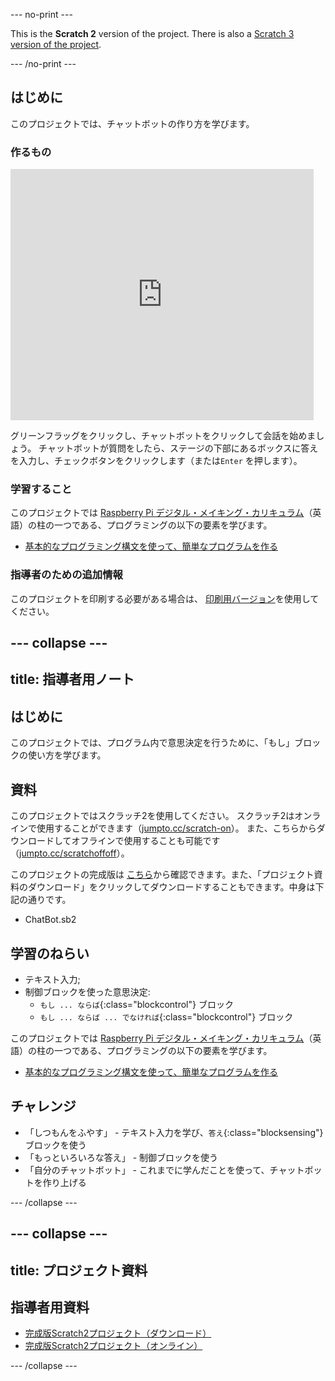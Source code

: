 --- no-print ---

This is the **Scratch 2** version of the project. There is also a [Scratch 3 version of the project](https://projects.raspberrypi.org/ja-JP/projects/chatbot).
 

--- /no-print ---

## はじめに

このプロジェクトでは、チャットボットの作り方を学びます。

### 作るもの

<div class="scratch-preview">
  <iframe allowtransparency="true" width="485" height="402" src="https://scratch.mit.edu/projects/embed/254007098/?autostart=false" frameborder="0"></iframe>
</div>

グリーンフラッグをクリックし、チャットボットをクリックして会話を始めましょう。 チャットボットが質問をしたら、ステージの下部にあるボックスに答えを入力し、チェックボタンをクリックします（または`Enter` を押します）。

### 学習すること

このプロジェクトでは [Raspberry Pi デジタル・メイキング・カリキュラム](http://rpf.io/curriculum)（英語）の柱の一つである、プログラミングの以下の要素を学びます。

+ [基本的なプログラミング構文を使って、簡単なプログラムを作る](https://www.raspberrypi.org/curriculum/programming/creator)

### 指導者のための追加情報

このプロジェクトを印刷する必要がある場合は、 [印刷用バージョン](https://projects.raspberrypi.org/ja-JP/projects/chatbot-scratch2/print)を使用してください。

--- collapse ---
---
title: 指導者用ノート
---
## はじめに

このプロジェクトでは、プログラム内で意思決定を行うために、「もし」ブロックの使い方を学びます。

## 資料

このプロジェクトではスクラッチ2を使用してください。 スクラッチ2はオンラインで使用することができます（[jumpto.cc/scratch-on](http://jumpto.cc/scratch-on)）。 また、こちらからダウンロードしてオフラインで使用することも可能です（[jumpto.cc/scratchoffoff](http://jumpto.cc/scratch-off)）。

このプロジェクトの完成版は [こちら](http://scratch.mit.edu/projects/254007098/#editor)から確認できます。また、「プロジェクト資料のダウンロード」をクリックしてダウンロードすることもできます。中身は下記の通りです。

+ ChatBot.sb2

## 学習のねらい

+ テキスト入力;
+ 制御ブロックを使った意思決定: 
    + `もし ... ならば`{:class="blockcontrol"} ブロック
    + `もし ... ならば ... でなければ`{:class="blockcontrol"} ブロック

このプロジェクトでは [Raspberry Pi デジタル・メイキング・カリキュラム](http://rpf.io/curriculum)（英語）の柱の一つである、プログラミングの以下の要素を学びます。

+ [基本的なプログラミング構文を使って、簡単なプログラムを作る](https://www.raspberrypi.org/curriculum/programming/creator)

## チャレンジ

+ 「しつもんをふやす」 - テキスト入力を学び、`答え`{:class="blocksensing"} ブロックを使う
+ 「もっといろいろな答え」 - 制御ブロックを使う
+ 「自分のチャットボット」 - これまでに学んだことを使って、チャットボットを作り上げる

--- /collapse ---

--- collapse ---
---
title: プロジェクト資料
---
## 指導者用資料

+ [完成版Scratch2プロジェクト（ダウンロード）](resources/ChatBot.sb2)
+ [完成版Scratch2プロジェクト（オンライン）](http://scratch.mit.edu/projects/254007098/#editor)

--- /collapse ---